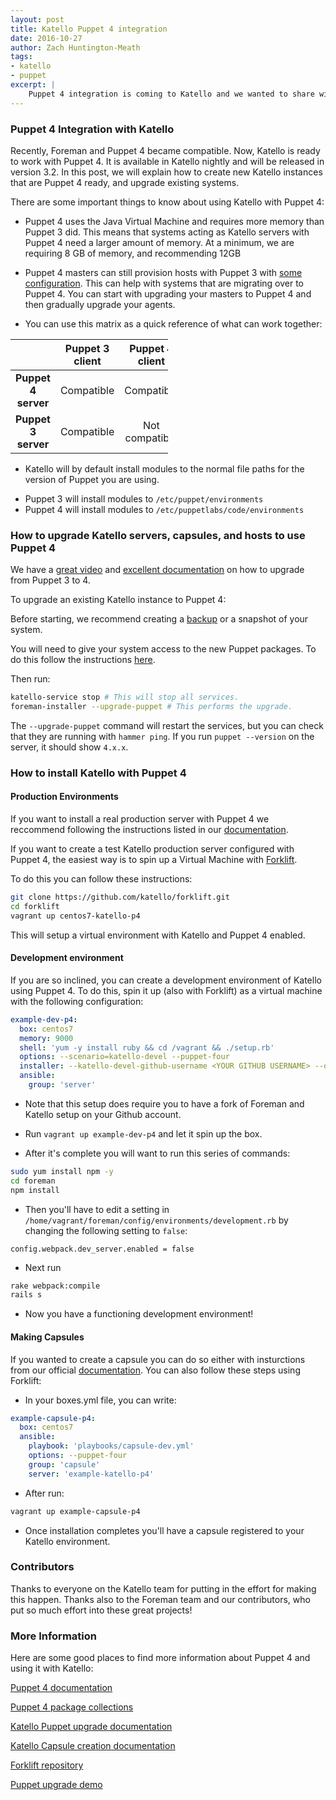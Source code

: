 ```yaml
---
layout: post
title: Katello Puppet 4 integration
date: 2016-10-27
author: Zach Huntington-Meath
tags:
- katello
- puppet
excerpt: |
    Puppet 4 integration is coming to Katello and we wanted to share with you how it works!
---
```


### Puppet 4 Integration with Katello

Recently, Foreman and Puppet 4 became compatible. Now, Katello is ready to work with Puppet 4. It is available in Katello nightly and will be released in version 3.2.  In this post, we will explain how to create new Katello instances that are Puppet 4 ready, and upgrade existing systems.

There are some important things to know about using Katello with Puppet 4:

- Puppet 4 uses the Java Virtual Machine and requires more memory than Puppet 3 did. This means that systems acting as Katello servers with Puppet 4 need a larger amount of memory. At a minimum, we are requiring 8 GB of memory, and recommending 12GB

- Puppet 4 masters can still provision hosts with Puppet 3 with [some configuration](https://docs.puppet.com/puppetserver/latest/compatibility_with_puppet_agent.html). This can help with systems that are migrating over to Puppet 4. You can start with upgrading your masters to Puppet 4 and then gradually upgrade your agents.

- You can use this matrix as a quick reference of what can work together:

<table class="table table-bordered table-striped" style="width:50%">
  <thead>
    <tr>
      <th style="text-align: center">&nbsp;</th>
      <th style="text-align: center">Puppet 3 client</th>
      <th style="text-align: center">Puppet 4 client</th>
    </tr>
  </thead>
  <tbody>
    <tr>
      <td style="text-align: center"><strong>Puppet 4 server</strong></td>
      <td style="text-align: center">Compatible</td>
      <td style="text-align: center">Compatible</td>
    </tr>
    <tr>
      <td style="text-align: center"><strong>Puppet 3 server</strong></td>
      <td style="text-align: center">Compatible</td>
      <td style="text-align: center">Not compatible</td>
    </tr>
  </tbody>
</table>

- Katello will by default install modules to the normal file paths for the version of Puppet you are using. 
 * Puppet 3 will install modules to `/etc/puppet/environments`
 * Puppet 4 will install modules to `/etc/puppetlabs/code/environments`

### How to upgrade Katello servers, capsules, and hosts to use Puppet 4

We have a [great video](https://youtu.be/GFNPHypFhl4?t=2545) and [excellent documentation](http://www.katello.org/docs/3.2/upgrade/puppet.html) on how to upgrade from Puppet 3 to 4.

To upgrade an existing Katello instance to Puppet 4:

Before starting, we recommend creating a [backup](http://www.katello.org/docs/3.2/user_guide/backup/) or a snapshot of your system.

You will need to give your system access to the new Puppet packages. To do this follow the instructions [here](https://docs.puppet.com/puppet/4.6/reference/puppet_collections.html).

Then run:

```bash
katello-service stop # This will stop all services.
foreman-installer --upgrade-puppet # This performs the upgrade.
```

The `--upgrade-puppet` command will restart the services, but you can check that they are running with `hammer ping`. If you run `puppet --version` on the server, it should show `4.x.x`. 

### How to install Katello with Puppet 4

#### Production Environments
If you want to install a real production server with Puppet 4 we reccommend following the instructions listed in our [documentation](http://www.katello.org/docs/3.2/installation/index.html). 

If you want to create a test Katello production server configured with Puppet 4, the easiest way is to spin up a Virtual Machine with [Forklift](https://github.com/Katello/forklift).

To do this you can follow these instructions:

```bash
git clone https://github.com/katello/forklift.git
cd forklift
vagrant up centos7-katello-p4
```

This will setup a virtual environment with Katello and Puppet 4 enabled.

#### Development environment

If you are so inclined, you can create a development environment of Katello using Puppet 4. To do this, spin it up (also with Forklift) as a virtual machine with the following configuration:

```yaml
example-dev-p4:
  box: centos7
  memory: 9000
  shell: 'yum -y install ruby && cd /vagrant && ./setup.rb'
  options: --scenario=katello-devel --puppet-four
  installer: --katello-devel-github-username <YOUR GITHUB USERNAME> --disable-system-checks
  ansible:
    group: 'server'
```
* Note that this setup does require you to have a fork of Foreman and Katello setup on your Github account.

- Run `vagrant up example-dev-p4` and let it spin up the box.

- After it's complete you will want to run this series of commands:

```bash
sudo yum install npm -y
cd foreman
npm install
```

- Then you'll have to edit a setting in `/home/vagrant/foreman/config/environments/development.rb` by changing the following setting to `false`:

```vim
config.webpack.dev_server.enabled = false
```

- Next run

```bash
rake webpack:compile
rails s
```

- Now you have a functioning development environment!


#### Making Capsules

If you wanted to create a capsule you can do so either with insturctions from our official [documentation](http://www.katello.org/docs/3.2/installation/capsule.html). You can also follow these steps using Forklift:

* In your boxes.yml file, you can write:
```yaml
example-capsule-p4:
  box: centos7
  ansible:
    playbook: 'playbooks/capsule-dev.yml'
    options: --puppet-four
    group: 'capsule'
    server: 'example-katello-p4'
```

* After run:

```bash
vagrant up example-capsule-p4
```

* Once installation completes you'll have a capsule registered to your Katello environment.

### Contributors

Thanks to everyone on the Katello team for putting in the effort for making this happen. Thanks also to the Foreman team and our contributors, who put so much effort into these great projects!

### More Information

Here are some good places to find more information about Puppet 4 and using it with Katello:

[Puppet 4 documentation](https://docs.puppet.com/puppet/4.5/reference/)

[Puppet 4 package collections](https://docs.puppet.com/puppet/4.6/reference/puppet_collections.html)

[Katello Puppet upgrade documentation](http://www.katello.org/docs/3.2/upgrade/puppet.html)

[Katello Capsule creation documentation](http://www.katello.org/docs/3.2/installation/capsule.html)

[Forklift repository](https://github.com/Katello/forklift)

[Puppet upgrade demo](https://youtu.be/GFNPHypFhl4?t=2545)
